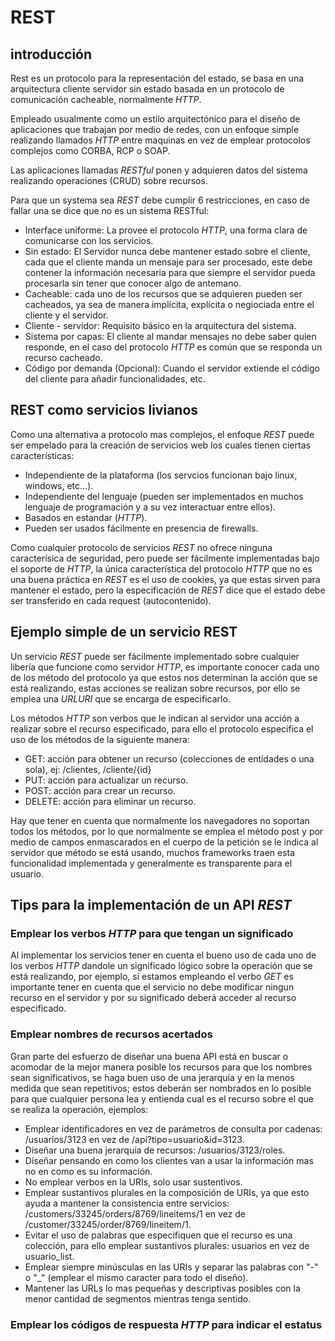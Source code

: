 REST
====

introducción
------------

Rest es un protocolo para la representación del estado, se basa en una arquitectura cliente servidor sin estado basada
en un protocolo de comunicación cacheable, normalmente *HTTP*.

Empleado usualmente como un estilo arquitectónico para el diseño de aplicaciones que trabajan por medio de redes, con un
enfoque simple realizando llamados *HTTP* entre maquinas en vez de emplear protocolos complejos como CORBA, RCP o SOAP.

Las aplicaciones llamadas *RESTful* ponen y adquieren datos del sistema realizando operaciones (CRUD) sobre recursos.

Para que un systema sea *REST* debe cumplir 6 restricciones, en caso de fallar una se dice que no es un sistema RESTful:

* Interface uniforme: La provee el protocolo *HTTP*, una forma clara de comunicarse con los servicios.
* Sin estado: El Servidor nunca debe mantener estado sobre el cliente, cada que el cliente manda un mensaje para ser
procesado, este debe contener la información necesaria para que siempre el servidor pueda procesarla sin tener que conocer
algo de antemano.
* Cacheable: cada uno de los recursos que se adquieren pueden ser cacheados, ya sea de manera implícita, explícita o 
negiociada entre el cliente y el servidor.
* Cliente - servidor: Requisito básico en la arquitectura del sistema.
* Sistema por capas: El cliente al mandar mensajes no debe saber quien responde, en el caso del protocolo *HTTP*
es común que se responda un recurso cacheado.
* Código por demanda (Opcional): Cuando el servidor extiende el código del cliente para añadir funcionalidades, etc.

REST como servicios livianos
----------------------------

Como una alternativa a protocolo mas complejos, el enfoque *REST* puede ser empelado para la creación de servicios web
los cuales tienen ciertas características:

* Independiente de la plataforma (los servcios funcionan bajo linux, windows, etc...).
* Independiente del lenguaje (pueden ser implementados en muchos lenguaje de programación y a su vez interactuar entre ellos).
* Basados en estandar (*HTTP*).
* Pueden ser usados fácilmente en presencia de firewalls.

Como cualquier protocolo de servicios *REST* no ofrece ninguna caracterísica de seguridad, pero puede ser fácilmente
implementadas bajo el soporte de *HTTP*, la única característica del protocolo *HTTP* que no es una buena práctica en 
*REST* es el uso de cookies, ya que estas sirven para mantener el estado, pero la especificación de *REST* dice que el 
estado debe ser transferido en cada request (autocontenido).

Ejemplo simple de un servicio REST
----------------------------------

Un servicio *REST* puede ser fácilmente implementado sobre cualquier libería que funcione como servidor *HTTP*, es
importante conocer cada uno de los método del protocolo ya que estos nos determinan la acción que se está realizando, estas
acciones se realizan sobre recursos, por ello se emplea una *URLURI* que se encarga de especificarlo.

Los métodos *HTTP* son verbos que le indican al servidor una acción a realizar sobre el recurso especificado, para ello
el protocolo especifica el uso de los métodos de la siguiente manera:

* GET: acción para obtener un recurso (colecciones de entidades o una sola), ej: /clientes, /cliente/{id}
* PUT: acción para actualizar un recurso.
* POST: acción para crear un recurso.
* DELETE: acción para eliminar un recurso.

Hay que tener en cuenta que normalmente los navegadores no soportan todos los métodos, por lo que normalmente se emplea 
el método post y por medio de campos enmascarados en el cuerpo de la petición se le indica al servidor que método se está
usando, muchos frameworks traen esta funcionalidad implementada y generalmente es transparente para el usuario.

Tips para la implementación de un API *REST*
--------------------------------------------

### Emplear los verbos *HTTP* para que tengan un significado

Al implementar los servicios tener en cuenta el bueno uso de cada uno de los verbos *HTTP* dandole un significado lógico
sobre la operación que se está realizando, por ejemplo, si estamos empleando el verbo *GET* es importante tener en cuenta
que el servicio no debe modificar ningun recurso en el servidor y por su significado deberá acceder al recurso especificado.

### Emplear nombres de recursos acertados

Gran parte del esfuerzo de diseñar una buena API está en buscar o acomodar de la mejor manera posible los recursos para
que los nombres sean significativos, se haga buen uso de una jerarquía y en la menos medida que sean repetitivos; estos
deberán ser nombrados en lo posible para que cualquier persona lea y entienda cual es el recurso sobre el que se realiza
la operación, ejemplos:

* Emplear identificadores en vez de parámetros de consulta por cadenas: /usuarios/3123 en vez de /api?tipo=usuario&id=3123.
* Diseñar una buena jerarquía de recursos: /usuarios/3123/roles.
* Diseñar pensando en como los clientes van a usar la información mas no en como es su información.
* No emplear verbos en la URIs, solo usar sustentivos.
* Emplear sustantivos plurales en la composición de URIs, ya que esto ayuda a mantener la consistencia entre servicios: 
/customers/33245/orders/8769/lineitems/1 en vez de /customer/33245/order/8769/lineitem/1.
* Evitar el uso de palabras que especifiquen que el recurso es una colección, para ello emplear sustantivos plurales:
usuarios en vez de usuario_list.
* Emplear siempre minúsculas en las URIs y separar las palabras con "-" o "_" (emplear el mismo caracter para todo el diseño).
* Mantener las URLs lo mas pequeñas y descriptivas posibles con la menor cantidad de segmentos mientras tenga sentido.

### Emplear los códigos de respuesta *HTTP* para indicar el estatus

